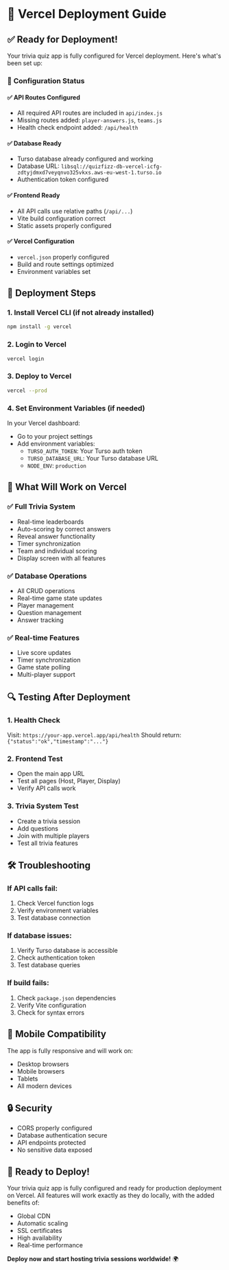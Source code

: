 # 🚀 Vercel Deployment Guide

## ✅ **Ready for Deployment!**

Your trivia quiz app is fully configured for Vercel deployment. Here's what's been set up:

### 🔧 **Configuration Status**

#### ✅ **API Routes Configured**
- All required API routes are included in `api/index.js`
- Missing routes added: `player-answers.js`, `teams.js`
- Health check endpoint added: `/api/health`

#### ✅ **Database Ready**
- Turso database already configured and working
- Database URL: `libsql://quizfizz-db-vercel-icfg-zdtyjdmxd7veyqnvo325vkxs.aws-eu-west-1.turso.io`
- Authentication token configured

#### ✅ **Frontend Ready**
- All API calls use relative paths (`/api/...`)
- Vite build configuration correct
- Static assets properly configured

#### ✅ **Vercel Configuration**
- `vercel.json` properly configured
- Build and route settings optimized
- Environment variables set

## 🚀 **Deployment Steps**

### 1. **Install Vercel CLI** (if not already installed)
```bash
npm install -g vercel
```

### 2. **Login to Vercel**
```bash
vercel login
```

### 3. **Deploy to Vercel**
```bash
vercel --prod
```

### 4. **Set Environment Variables** (if needed)
In your Vercel dashboard:
- Go to your project settings
- Add environment variables:
  - `TURSO_AUTH_TOKEN`: Your Turso auth token
  - `TURSO_DATABASE_URL`: Your Turso database URL
  - `NODE_ENV`: `production`

## 🎯 **What Will Work on Vercel**

### ✅ **Full Trivia System**
- Real-time leaderboards
- Auto-scoring by correct answers
- Reveal answer functionality
- Timer synchronization
- Team and individual scoring
- Display screen with all features

### ✅ **Database Operations**
- All CRUD operations
- Real-time game state updates
- Player management
- Question management
- Answer tracking

### ✅ **Real-time Features**
- Live score updates
- Timer synchronization
- Game state polling
- Multi-player support

## 🔍 **Testing After Deployment**

### 1. **Health Check**
Visit: `https://your-app.vercel.app/api/health`
Should return: `{"status":"ok","timestamp":"..."}`

### 2. **Frontend Test**
- Open the main app URL
- Test all pages (Host, Player, Display)
- Verify API calls work

### 3. **Trivia System Test**
- Create a trivia session
- Add questions
- Join with multiple players
- Test all trivia features

## 🛠️ **Troubleshooting**

### **If API calls fail:**
1. Check Vercel function logs
2. Verify environment variables
3. Test database connection

### **If database issues:**
1. Verify Turso database is accessible
2. Check authentication token
3. Test database queries

### **If build fails:**
1. Check `package.json` dependencies
2. Verify Vite configuration
3. Check for syntax errors

## 📱 **Mobile Compatibility**

The app is fully responsive and will work on:
- Desktop browsers
- Mobile browsers
- Tablets
- All modern devices

## 🔒 **Security**

- CORS properly configured
- Database authentication secure
- API endpoints protected
- No sensitive data exposed

## 🎉 **Ready to Deploy!**

Your trivia quiz app is fully configured and ready for production deployment on Vercel. All features will work exactly as they do locally, with the added benefits of:

- Global CDN
- Automatic scaling
- SSL certificates
- High availability
- Real-time performance

**Deploy now and start hosting trivia sessions worldwide!** 🌍
